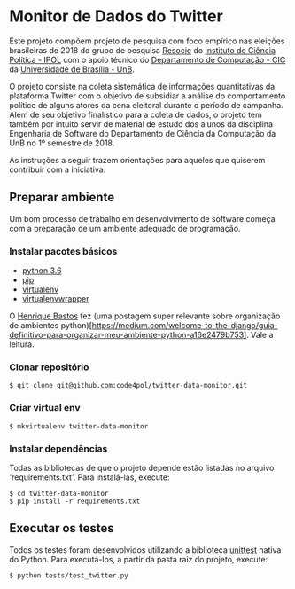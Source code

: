 # Monitor de Dados do Twitter

Este projeto compõem projeto de pesquisa com foco empírico nas eleições brasileiras de 2018 do grupo de pesquisa [Resocie](http://resocie.org) do [Instituto de Ciência Política - IPOL](http://ipol.unb.br/) com o apoio técnico do [Departamento de Computação - CIC](http://www.cic.unb.br/) da [Universidade de Brasília - UnB](http://unb.br).

O projeto consiste na coleta sistemática de informações quantitativas da plataforma Twitter com o objetivo de subsidiar a análise do comportamento político de alguns atores da cena eleitoral durante o período de campanha. Além de seu objetivo finalístico para a coleta de dados, o projeto tem também por intuito servir de material de estudo dos alunos da disciplina Engenharia de Software do Departamento de Ciência da Computação da UnB no 1º semestre de 2018. 

As instruções a seguir trazem orientações para aqueles que quiserem contribuir com a iniciativa.

## Preparar ambiente

Um bom processo de trabalho em desenvolvimento de software começa com a preparação de um ambiente adequado de programação. 

### Instalar pacotes básicos

* [python 3.6](https://www.python.org/)
* [pip](https://pypi.python.org/pypi/pip)
* [virtualenv](https://virtualenv.pypa.io/en/stable/userguide/)
* [virtualenvwrapper](https://virtualenvwrapper.readthedocs.io/en/latest/)

O [Henrique Bastos](https://github.com/henriquebastos) fez (uma postagem super relevante sobre organização de ambientes python)[https://medium.com/welcome-to-the-django/guia-definitivo-para-organizar-meu-ambiente-python-a16e2479b753]. Vale a leitura.

### Clonar repositório

```
$ git clone git@github.com:code4pol/twitter-data-monitor.git
```

### Criar virtual env

```
$ mkvirtualenv twitter-data-monitor
```

### Instalar dependências

Todas as bibliotecas de que o projeto depende estão listadas no arquivo 'requirements.txt'. Para instalá-las, execute:

```
$ cd twitter-data-monitor
$ pip install -r requirements.txt
```

## Executar os testes

Todos os testes foram desenvolvidos utilizando a biblioteca [unittest](https://docs.python.org/3/library/unittest.html) nativa do Python. Para executá-los, a partir da pasta raiz do projeto, execute:

```
$ python tests/test_twitter.py
```
